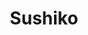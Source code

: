 ---
layout: place
title: Sushiko
permalink: /california/los-angeles/sushiko.html
stateAbbr: CA
stateName: California
cityName: Los Angeles
seo:
  type: restaurant
  links: null
place_id: ChIJH7P76-G7woARLGaf5dWSGvk
photos:
  - name: >-
      places/ChIJH7P76-G7woARLGaf5dWSGvk/photos/AeeoHcJ8fXen67uMZc6OYiwBwnKqkHsG2-l7A6CjtY5wxch0LTcdPI4pR_IwdzGQ7MdHl5d1CFrDEdbzKc6TRjyZeHdnpRuV2Sjg0bzJ16wzf-tdrO50JbElt7l9XMkKHqmlohwLPRVbC8euCM4wf9JJC4VCX8p3kr0hDdxX-hImIl7snOuW6YCWO9p9PasLP7WFWsm0Jmq-ECA7Q2Q_LD-pr4-l0nBF3omj41X_RHVVgCZff_u6IYnM8x-Wq1W8io5mhs0-Oh8gfJR11jG0MhymBED066u3CuBN1846fX5ZJe4
    widthPx: 4032
    heightPx: 3024
    authorAttributions:
      - displayName: Sushiko
        uri: https://maps.google.com/maps/contrib/113730376280103522497
        photoUri: >-
          https://lh3.googleusercontent.com/a-/ALV-UjXT42XE7cE3KOHkzg_eBWccPL8XO-IEVtv-E2EEubP5qtYXaA=s100-p-k-no-mo
    flagContentUri: >-
      https://www.google.com/local/imagery/report/?cb_client=maps_api_places.places_api&image_key=!1e10!2sAF1QipOy-50jxq0HJDUsiQSMqQGN30Z7P3xotE1upGU&hl=en-US
    googleMapsUri: >-
      https://www.google.com/maps/place//data=!3m4!1e2!3m2!1sAF1QipOy-50jxq0HJDUsiQSMqQGN30Z7P3xotE1upGU!2e10!4m2!3m1!1s0x80c2bbe1ebfbb31f:0xf91a92d5e59f662c
  - name: >-
      places/ChIJH7P76-G7woARLGaf5dWSGvk/photos/AeeoHcKAL0gC7q-AhmcyDgzYZrbvmUpchS_FSdGpVnv7ZLtGJh1J6MrpJjcdmLt4z7nYPiMjX1o0wp3YP4CPmwr_p7Xv3chK3s0G4Sk_zSGV2WcYF6w6frhvBJzLQcBGfud86A7jboe2smxuJ4un1pY323_H7x-1rusG9YGDNXcrfbwPDHpbkyGGD-1bq4oKZvTfzx9KMywAQx5q9TA0Q1uTBxOQR_AlCrjLQ0fzmEUCqOvqFN7khmhrE-ky42Z5CSxvGdpKc8GImPTL43XxNgN9UjHV6fdghcr1FRWujrF34gs
    widthPx: 4719
    heightPx: 3775
    authorAttributions:
      - displayName: Sushiko
        uri: https://maps.google.com/maps/contrib/113730376280103522497
        photoUri: >-
          https://lh3.googleusercontent.com/a-/ALV-UjXT42XE7cE3KOHkzg_eBWccPL8XO-IEVtv-E2EEubP5qtYXaA=s100-p-k-no-mo
    flagContentUri: >-
      https://www.google.com/local/imagery/report/?cb_client=maps_api_places.places_api&image_key=!1e10!2sAF1QipM8wkz-s4_epdI_atrYv2vc-v-y9D_QyJVQpj4&hl=en-US
    googleMapsUri: >-
      https://www.google.com/maps/place//data=!3m4!1e2!3m2!1sAF1QipM8wkz-s4_epdI_atrYv2vc-v-y9D_QyJVQpj4!2e10!4m2!3m1!1s0x80c2bbe1ebfbb31f:0xf91a92d5e59f662c
  - name: >-
      places/ChIJH7P76-G7woARLGaf5dWSGvk/photos/AeeoHcLxIYhWHtMof1EzOJZ0pCkK_8KR-oEYoWZS-F2zOJWp5kAILC9QCTzTjj9xgZQMhlvZftQX1wosf3-JCu11pHiNSL2cB8DfRYGCnoIo5btze6jOTqJqj5QMjeUKjNw3pLs8RidE00Ev6fg5DKXSMoCaJxSHS5Z083uJZAsjjm7UyfCp9t5PHYvJJpbKKJSKWqdsYjDG4fTf7sHR1w7_eGfMpaL3FEfQ_cATDVV5tlWX1BHL7aE3CxxwKsETF8n4x0iVTqqzbZZPn1LbgZD-PkH3OEyMGyl9etz0C8h8o2NXXFaGO1ZmK87IRizBldss3s7vP9eGQw8tOaLrVgdXtN9x1cmTdSWxNCwr73HiayOd2LMgC6bzG_DoiFrMCj3a_l4C3fJ85FcdFwT9I2loZuoV2fT5mj8Z05_9NBujpaK_4w
    widthPx: 4032
    heightPx: 2268
    authorAttributions:
      - displayName: Eric Mork
        uri: https://maps.google.com/maps/contrib/116128673820168471423
        photoUri: >-
          https://lh3.googleusercontent.com/a/ACg8ocLtEAlAl_V0Y8oN_2bO0b1KEmBGwpYEEsuv4Z3h5DUfwGWn8w=s100-p-k-no-mo
    flagContentUri: >-
      https://www.google.com/local/imagery/report/?cb_client=maps_api_places.places_api&image_key=!1e10!2sCIHM0ogKEICAgICZnp6yTA&hl=en-US
    googleMapsUri: >-
      https://www.google.com/maps/place//data=!3m4!1e2!3m2!1sCIHM0ogKEICAgICZnp6yTA!2e10!4m2!3m1!1s0x80c2bbe1ebfbb31f:0xf91a92d5e59f662c
  - name: >-
      places/ChIJH7P76-G7woARLGaf5dWSGvk/photos/AeeoHcK6ko_d3YSVEwKGNXgGuUwnQyr8lqMDXG59Uys2t77Zi2Jw2M3BRPBfjpv8EV5npMq6DxVJWQcw4-0VA1aYQBATcImHO9HMGfrCJ1dE0P-VAHu9sB5DyUsGlhOcZ3Thzp4wRB8lpM2xdTB8Eg_gIfcAG6owRILt549Pw4tRmh5G2rCa7c6FmMTO5yWckSkz_ViNgySuv5qfUCO9UhEiYbCxOtvZOLxq2NHcag5Z4Huftd3mcKX58Y_E6DNJHZVQpF6XuQh3T9vRme0UkUC54n4cF-UnDxjJ73DTOhknuv2DIBF7mpv8YdqY4kmTfo774WFYJhoYmBY_boZPyr6FkiN1GFRzzUMhknuInGi2L0I_IDV7p9CRTg2YyU_7CAWffOvdmdRRgTdlRNsJxQpukkmSVeGZQGu9W8QmaU5xYzrZyPI
    widthPx: 4000
    heightPx: 3000
    authorAttributions:
      - displayName: Bentzy Weingarten
        uri: https://maps.google.com/maps/contrib/105221222042252066299
        photoUri: >-
          https://lh3.googleusercontent.com/a/ACg8ocLZutw6Z4t-5jRk2lX80xvcC4PW9KogX7vo8vfH5Tn7pWPYsg=s100-p-k-no-mo
    flagContentUri: >-
      https://www.google.com/local/imagery/report/?cb_client=maps_api_places.places_api&image_key=!1e10!2sCIHM0ogKEICAgID7wdO3iAE&hl=en-US
    googleMapsUri: >-
      https://www.google.com/maps/place//data=!3m4!1e2!3m2!1sCIHM0ogKEICAgID7wdO3iAE!2e10!4m2!3m1!1s0x80c2bbe1ebfbb31f:0xf91a92d5e59f662c
  - name: >-
      places/ChIJH7P76-G7woARLGaf5dWSGvk/photos/AeeoHcIFkgdzo4QDusF3TJhvDQRRCFtLSWseJ-3g4PSxZKRVGOGWfOXpec9sqzzFQn0LFiPLlORhm-7_Un9zCdidA_dBj6BB7kZv4B2qrAl_nvJw94GnnzyxgndVgI7vHQOfv3xKm3CiRY5sd5KI79KDAZGdQIiZNDbjygqOSiZF6cz5dRYZNuJQnp_-zy4tkCgCyHtZCq_lOgZS8GArkOqloszH2hRheNRzNYf6LUXsH0IQSH-i6RnmGXuIkDTfwsthpZWHJuvEnuTJLzhfaCxI2t1jLCiwM8SrSWrmJ5-3nnY
    widthPx: 800
    heightPx: 448
    authorAttributions:
      - displayName: Sushiko
        uri: https://maps.google.com/maps/contrib/113730376280103522497
        photoUri: >-
          https://lh3.googleusercontent.com/a-/ALV-UjXT42XE7cE3KOHkzg_eBWccPL8XO-IEVtv-E2EEubP5qtYXaA=s100-p-k-no-mo
    flagContentUri: >-
      https://www.google.com/local/imagery/report/?cb_client=maps_api_places.places_api&image_key=!1e10!2sAF1QipMCktEoHcsHJwMNFu8GeAmv9DhFTq3XGScVF3c&hl=en-US
    googleMapsUri: >-
      https://www.google.com/maps/place//data=!3m4!1e2!3m2!1sAF1QipMCktEoHcsHJwMNFu8GeAmv9DhFTq3XGScVF3c!2e10!4m2!3m1!1s0x80c2bbe1ebfbb31f:0xf91a92d5e59f662c
  - name: >-
      places/ChIJH7P76-G7woARLGaf5dWSGvk/photos/AeeoHcLF_r10v_7EYcxYElx7lSHSTQ7RxewueskHwAC4Ab-MFT2djJPisd5xS7DXtL3wYUgxtARvIo74foTnnWHJe8KSrzdGAfSltnM_rlgiLtVV1nns4HIpazUSfy0VKvIiP3iwMFUsQ5S5Tn8-TLDz9mDOPV3JLBWn11S4GUQJSnQA2IP4mjUGnhVrOGb2GipczBV3B1Unn3UE2HLcrvl1OBPiQXWaN9Tm6g7_wyMsdsjs06CN8A-aJGudzAfVGz3H7qdXMwHrR9FfUkXM5QCnQCExHqMNSzYZqtTuUDnkmuQsBA631YRJccp2RMd62aYAka32t-gL1LrzMrwCvWb-ilO1t0ys2UYl2M7YnBCIDjVKvrVnv-ebmdFXUOzOog61OKM1PlDLG9I70prqqKGuG8flCN8Vsm96KGPPQShAzobN7g
    widthPx: 4000
    heightPx: 1868
    authorAttributions:
      - displayName: Noam Vasl
        uri: https://maps.google.com/maps/contrib/107116864461691372895
        photoUri: >-
          https://lh3.googleusercontent.com/a-/ALV-UjVs0YJPKtrId0b55PV9iRQD-chHZLvuLnT48_hqyDSvjlz-1FGRXA=s100-p-k-no-mo
    flagContentUri: >-
      https://www.google.com/local/imagery/report/?cb_client=maps_api_places.places_api&image_key=!1e10!2sCIHM0ogKEICAgIC3ruSoPQ&hl=en-US
    googleMapsUri: >-
      https://www.google.com/maps/place//data=!3m4!1e2!3m2!1sCIHM0ogKEICAgIC3ruSoPQ!2e10!4m2!3m1!1s0x80c2bbe1ebfbb31f:0xf91a92d5e59f662c
  - name: >-
      places/ChIJH7P76-G7woARLGaf5dWSGvk/photos/AeeoHcJaaxuofzqltQ3T2J3CXfMj5zuS2FXCc9M3aO6RjBzvoMlNMwRFKgdvFMN3-DNKOf8RN7vO6BikOsAKMWX_0zdmnZ0Q9sA1l4JJ-HlOX9kzd25TVbPMEyMw22ffrXfW7UH5R-xPzSrAsyLMocT-HghwLhWkjwREIptywN6wQiAZaaRo-DHooW9PBaXRwVdXKPjDgg0UYc8T1INZz4-j3JJh3MKXaUwpoajoeY8W510vqq_kWwfVaM41d07kGReuzpHdkeaRazWgS_XLBi0Nf_BDylOCW-4VTFAZ9kwMIfs
    widthPx: 3024
    heightPx: 4032
    authorAttributions:
      - displayName: Sushiko
        uri: https://maps.google.com/maps/contrib/113730376280103522497
        photoUri: >-
          https://lh3.googleusercontent.com/a-/ALV-UjXT42XE7cE3KOHkzg_eBWccPL8XO-IEVtv-E2EEubP5qtYXaA=s100-p-k-no-mo
    flagContentUri: >-
      https://www.google.com/local/imagery/report/?cb_client=maps_api_places.places_api&image_key=!1e10!2sAF1QipOwYPE0E66udBnxc4VDWFYV12MBQGromd0HGNw&hl=en-US
    googleMapsUri: >-
      https://www.google.com/maps/place//data=!3m4!1e2!3m2!1sAF1QipOwYPE0E66udBnxc4VDWFYV12MBQGromd0HGNw!2e10!4m2!3m1!1s0x80c2bbe1ebfbb31f:0xf91a92d5e59f662c
  - name: >-
      places/ChIJH7P76-G7woARLGaf5dWSGvk/photos/AeeoHcKRw2azAoqyalusC6Xn-tHTIuI7Gv6FtA5nqqr3-LaSSPdcG9Ci4rv0TEbwFQlsYqwPJYUmrRjh3z6mucXwxoue_mOjsINeBGSZ_5enuwaTkl0o2Ghpnm62bGzue-2lC1bUY-t6O93k7kkwyQH03t7aGNMOI9yuNp4QTIEKzCxuuOlI3dT_TeyvJWgO5fpofIxaZP-4o11r_sfExcsmQML1s3wPy_fMD4U22lhXEEK0RlbooaJpmxXSsjfU3RlihPO3jNSDMLu87OrdndXfrhqN14D2kDPh2e-vBOO7eCqOZemTNfC3sKh4dpAs29odtFZSQJuE3I-X9sejL1cRf_3b2imJaK0knY6AC0NsQBrxMdtDAAWDj16XLC13w6AWML3R_jbsoLYdPdBF339EbXu4fPxRIMXRq_gViYLjAJ6qvVHU
    widthPx: 3024
    heightPx: 4032
    authorAttributions:
      - displayName: Y Barides
        uri: https://maps.google.com/maps/contrib/111579005196665740046
        photoUri: >-
          https://lh3.googleusercontent.com/a-/ALV-UjXtRsNCpGoiMWg0o-g-eOclIsK7E9wPg2EjxumGHsQ2Psqk2UTW=s100-p-k-no-mo
    flagContentUri: >-
      https://www.google.com/local/imagery/report/?cb_client=maps_api_places.places_api&image_key=!1e10!2sCIHM0ogKEICAgID_ov2G-gE&hl=en-US
    googleMapsUri: >-
      https://www.google.com/maps/place//data=!3m4!1e2!3m2!1sCIHM0ogKEICAgID_ov2G-gE!2e10!4m2!3m1!1s0x80c2bbe1ebfbb31f:0xf91a92d5e59f662c
  - name: >-
      places/ChIJH7P76-G7woARLGaf5dWSGvk/photos/AeeoHcLtmFDtMkqqOHQP_Pm0XsCd0xJk8yK_DAB4vjxg8zeYNJ7R4-aJ1k6k7SvyaVifCXwIyS3ilYdRge7WiTqmGLjntAl_xcbvonYdnAUayg9NG_8QUgyzPBo2n0L2hCSWWHQh4DhwsUfpyMr70yfgtUrCnpZoSUQrHkD8v8wlXIU21xhsuRQysVT0q5-D-X3O3TN_Kwy2vnyelCHAyluOtWKJguMrIHSAGFlH_D_9CPYz9YMW8O5LQcUX_mjDu2BPI3dTMCVL1i-U-V99Q-Hkca_dHJmDqlqUarTzV4grQco
    widthPx: 3024
    heightPx: 4032
    authorAttributions:
      - displayName: Sushiko
        uri: https://maps.google.com/maps/contrib/113730376280103522497
        photoUri: >-
          https://lh3.googleusercontent.com/a-/ALV-UjXT42XE7cE3KOHkzg_eBWccPL8XO-IEVtv-E2EEubP5qtYXaA=s100-p-k-no-mo
    flagContentUri: >-
      https://www.google.com/local/imagery/report/?cb_client=maps_api_places.places_api&image_key=!1e10!2sAF1QipNgQfXwHdeq4NKkvnYsmBfZtbqmce1clPQAyQM&hl=en-US
    googleMapsUri: >-
      https://www.google.com/maps/place//data=!3m4!1e2!3m2!1sAF1QipNgQfXwHdeq4NKkvnYsmBfZtbqmce1clPQAyQM!2e10!4m2!3m1!1s0x80c2bbe1ebfbb31f:0xf91a92d5e59f662c
  - name: >-
      places/ChIJH7P76-G7woARLGaf5dWSGvk/photos/AeeoHcLIgDLbsXIkHCTxbnDvZ6GwwMufXOhEtS79ZXHwjkjbfzZVL5I9vO3O3Zk2xK59wSkReovGcdjSYp3h1BA7xnQcSWCpsXjEpTU70zAQBGf_X-F0kzBEwtCVT1WD4aSIWvMYmoAdiYvNh7UwLrffVfCO8XlER49-zwDMaCMbDPSkAdUyRF_d77FrXp6GJqZ4PtiYl27ihmiKhRJuPie4Bm3iKRECv3CrGqfwvSsi_cUhubwP7HNJvGjWbp9IPwmB2SbFfQgzbgMEuxiT-egmHnHvxTO4vfg7x043RHunCIR4-A2pP-9WjW9L9CQo7o_gkyGUEzQu3T3C3s3sfcRwqD_QQ4fDr_OhFCvwElYcpNdj_FiDdUgvfE_hHpKOYrHmo69UWNEpJTOGEho-T0R4Mej5-HIGmFt1blk8q14-Xxhw7cU
    widthPx: 2268
    heightPx: 4032
    authorAttributions:
      - displayName: Marjorie “Public figure hollywood” Le Thiec
        uri: https://maps.google.com/maps/contrib/101665273496083437175
        photoUri: >-
          https://lh3.googleusercontent.com/a-/ALV-UjX04gqn83524X4vAUjHSTVMEa9RBHxtv3cy2tWhLmsuqnAkuA6O=s100-p-k-no-mo
    flagContentUri: >-
      https://www.google.com/local/imagery/report/?cb_client=maps_api_places.places_api&image_key=!1e10!2sCIHM0ogKEICAgIDmyr-WhAE&hl=en-US
    googleMapsUri: >-
      https://www.google.com/maps/place//data=!3m4!1e2!3m2!1sCIHM0ogKEICAgIDmyr-WhAE!2e10!4m2!3m1!1s0x80c2bbe1ebfbb31f:0xf91a92d5e59f662c
address: 9340 W Pico Blvd, Los Angeles, CA 90035, USA
street: 9340 W Pico Blvd
city: Los Angeles
state: CA
zip: '90035'
country: USA
neighborhood: Pico-Robertson
latitude: '34.054987'
longitude: '-118.394056'
accessibility_options:
  wheelchairAccessibleParking: true
  wheelchairAccessibleEntrance: true
  wheelchairAccessibleRestroom: true
  wheelchairAccessibleSeating: true
business_status: OPERATIONAL
name: Sushiko
google_maps_links:
  directionsUri: >-
    https://www.google.com/maps/dir//''/data=!4m7!4m6!1m1!4e2!1m2!1m1!1s0x80c2bbe1ebfbb31f:0xf91a92d5e59f662c!3e0
  placeUri: https://maps.google.com/?cid=17949820712216651308
  writeAReviewUri: >-
    https://www.google.com/maps/place//data=!4m3!3m2!1s0x80c2bbe1ebfbb31f:0xf91a92d5e59f662c!12e1
  reviewsUri: >-
    https://www.google.com/maps/place//data=!4m4!3m3!1s0x80c2bbe1ebfbb31f:0xf91a92d5e59f662c!9m1!1b1
  photosUri: >-
    https://www.google.com/maps/place//data=!4m3!3m2!1s0x80c2bbe1ebfbb31f:0xf91a92d5e59f662c!10e5
primary_type: Sushi Restaurant
opening_hours:
  regular: null
  current: null
secondary_opening_hours:
  regular:
    weekdayDescriptions: null
    type: null
  current:
    weekdayDescriptions: null
    type: null
phone: null
price_level: null
price_range: null
rating: null
rating_count: 0
website: null
description: >-
  Discover Sushiko in Los Angeles, CA$$$Sushiko in Los Angeles, CA, stands out
  as a welcoming spot for fresh sushi experiences, blending casual vibes with
  kosher dining options that cater to a variety of tastes. This sushi restaurant
  offers a straightforward menu featuring flavorful rolls, sashimi, and other
  Japanese-inspired dishes, making it a go-to choice for those seeking quality
  meals in a relaxed setting. With selections that include beer, wine, and sake
  to complement your meal, it's an ideal place for enjoying lunch or dinner in
  the vibrant Pico-Robertson neighborhood. The spot emphasizes accessibility,
  ensuring a comfortable visit for all, while its focus on fresh ingredients
  keeps diners coming back for authentic flavors that evoke the best of Japanese
  cuisine.
generative_summary: >-
  Discover Sushiko in Los Angeles, CA$$$Sushiko in Los Angeles, CA, stands out
  as a welcoming spot for fresh sushi experiences, blending casual vibes with
  kosher dining options that cater to a variety of tastes. This sushi restaurant
  offers a straightforward menu featuring flavorful rolls, sashimi, and other
  Japanese-inspired dishes, making it a go-to choice for those seeking quality
  meals in a relaxed setting. With selections that include beer, wine, and sake
  to complement your meal, it's an ideal place for enjoying lunch or dinner in
  the vibrant Pico-Robertson neighborhood. The spot emphasizes accessibility,
  ensuring a comfortable visit for all, while its focus on fresh ingredients
  keeps diners coming back for authentic flavors that evoke the best of Japanese
  cuisine.
generative_disclosure: Summarized by AI using the Grok-3-Mini model.
reviews: null
review_summary: >-
  What People Are Buzzing About$$$Folks exploring sushi spots around Los Angeles
  often highlight the fresh, high-quality ingredients that make every bite feel
  satisfying and genuine. Many appreciate the kosher-friendly approach, which
  adds a unique twist to classic rolls and makes it easier for different dietary
  needs to shine. The laid-back atmosphere gets thumbs up for being perfect for
  casual meetups or solo outings, with service that's generally friendly and
  attentive. Overall, it's seen as a solid pick for anyone craving top-notch
  sushi without the fuss, leaving visitors eager to return for more of that
  reliable, tasty experience.
review_disclosure: Summarized by AI using the Grok-3-Mini model.
parking_options: null
payment_options: null
allow_dogs: null
curbside_pickup: null
delivery: null
dine_in: null
good_for_children: null
good_for_groups: null
good_for_sports: null
live_music: null
menu_for_children: null
outdoor_seating: null
reservable: null
restroom: null
serves_beer: null
serves_breakfast: null
serves_brunch: null
serves_cocktails: null
serves_coffee: null
serves_dinner: null
serves_dessert: null
serves_lunch: null
serves_vegetarian_food: null
serves_wine: null
takeout: null
update_category: pro
places_description: null

---